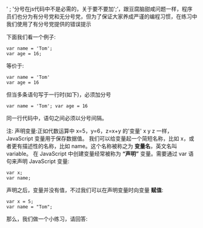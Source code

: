 ' ; '分号在js代码中不是必需的，关于要不要加';’，跟豆腐脑甜咸问题一样，程序员们也分为有分号党和无分号党，但为了保证大家养成严谨的编程习惯，在练习中我们使用了有分号党提供的错误提示

下面我们看一个例子:

    var name = 'Tom';
    var age = 16;

等价于:

    var name = 'Tom'
    var age = 16

但当多条语句写于一行时(如下)，必须加分号

    var name = 'Tom'; var age = 16

同一行代码中，语句之间必须以分号间隔。

注: 声明变量:正如代数运算中 x=5，y=6，z=x+y  的'变量' x y z 一样，JavaScript 变量用于保存数据值。
我们可以给变量起一个简短名称，比如 x，或者更有描述性的名称，比如 name。这个名称被称之为 **变量名**，英文名叫variable。
在 JavaScript 中创建变量经常被称为 **“声明”** 变量。需要通过 var 语句来声明 JavaScript 变量:

    var x;
    var name;

声明之后，变量并没有值，不过我们可以在声明变量时向变量 **赋值**:

    var x = 5;
    var name = "Tom";


那么，我们做一个小练习，请回答:

